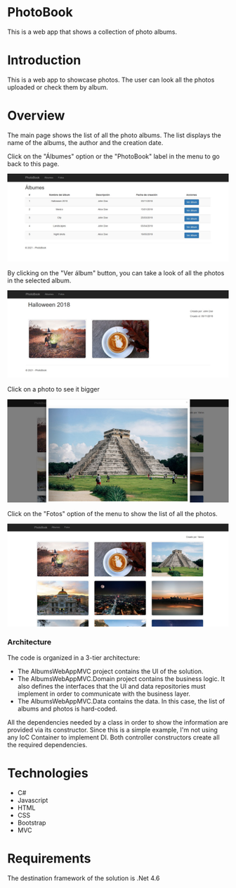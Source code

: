 # PhotoBook
This is a web app that shows a collection of photo albums.

# Introduction
This is a web app to showcase photos. The user can look all the photos uploaded or check them by album.

# Overview
The main page shows the list of all the photo albums. The list displays the name of the albums, the author and the creation date.

Click on the "Álbumes" option or the "PhotoBook" label in the menu to go back to this page.

![Albums](/Images/AlbumsView.jpg)

By clicking on the "Ver álbum" button, you can take a look of all the photos in the selected album.

![Album Photos](/Images/PhotoAlbumsView.jpg)

Click on a photo to see it bigger

![Photo View](/Images/PhotoView.jpg)

Click on the "Fotos" option of the menu to show the list of all the photos.

![Photos](/Images/AllPhotosView.jpg)

### Architecture
The code is organized in a 3-tier architecture:
* The AlbumsWebAppMVC project contains the UI of the solution.
* The AlbumsWebAppMVC.Domain project contains the business logic. It also defines the interfaces that the UI and data repositories must implement in order to communicate with the business layer.
* The AlbumsWebAppMVC.Data contains the data. In this case, the list of albums and photos is hard-coded.

All the dependencies needed by a class in order to show the information are provided via its constructor. Since this is a simple example, I'm not using any IoC Container to implement DI. Both controller constructors create all the required dependencies.


# Technologies
* C#
* Javascript
* HTML
* CSS
* Bootstrap
* MVC

# Requirements
The destination framework of the solution is .Net 4.6
